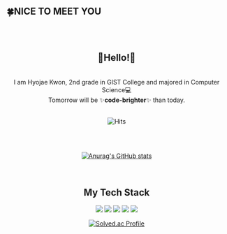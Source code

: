 <h2>🍀NICE TO MEET YOU</h2>
<br>
<div align="center">
   <br>
   <h2>👋Hello!👋</h2><br>I am Hyojae Kwon, 2nd grade in GIST College and majored in Computer Science💻 <br>
Tomorrow will be ✨<b>code-brighter</b>✨ than today.
  <br>
  <br>
   
![Hits](https://hits.seeyoufarm.com/api/count/incr/badge.svg?url=https%3A%2F%2Fgithub.com%2FHyojaeKwon-GIST20&count_bg=%23EF78ED&title_bg=%23A600FD&icon=airbus.svg&icon_color=%23FFFFFF&title=Visitors&edge_flat=true)
   
  <br>
  <br>

[![Anurag's GitHub stats](https://github-readme-stats.vercel.app/api?username=HyojaeKwon-GIST20)](https://github.com/anuraghazra/github-readme-stats)
  <br><br><br>
  <h2>My Tech Stack</h2>
  
  <img src="https://img.shields.io/badge/HTML5-E34F26?style=flat-square&logo=HTML5&logoColor=white"/>
  <img src="https://img.shields.io/badge/CSS3-1572B6?style=flat-square&logo=CSS3&logoColor=white"/>
  <img src="https://img.shields.io/badge/JavaScript-F7DF1E?style=flat-square&logo=JavaScript&logoColor=white"/>
  <img src="https://img.shields.io/badge/Java-007396?style=flat-square&logo=Java&logoColor=white"/>
  <img src="https://img.shields.io/badge/Python-3776AB?style=flat-square&logo=Python&logoColor=white"/>
  
  [![Solved.ac
Profile](http://mazassumnida.wtf/api/v2/generate_badge?boj=khj010909)](https://solved.ac/khj010909)

</div>
